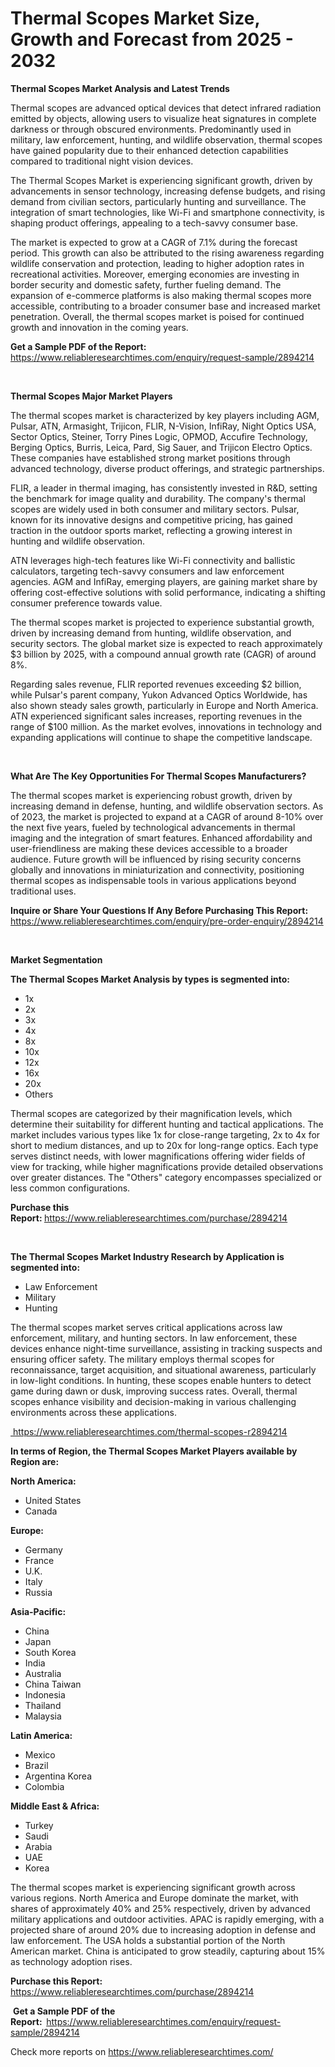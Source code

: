 <p><h1>Thermal Scopes Market Size, Growth and Forecast from 2025 - 2032</h1></p><p><strong>Thermal Scopes Market Analysis and Latest Trends</strong></p>
<p><p>Thermal scopes are advanced optical devices that detect infrared radiation emitted by objects, allowing users to visualize heat signatures in complete darkness or through obscured environments. Predominantly used in military, law enforcement, hunting, and wildlife observation, thermal scopes have gained popularity due to their enhanced detection capabilities compared to traditional night vision devices.</p><p>The Thermal Scopes Market is experiencing significant growth, driven by advancements in sensor technology, increasing defense budgets, and rising demand from civilian sectors, particularly hunting and surveillance. The integration of smart technologies, like Wi-Fi and smartphone connectivity, is shaping product offerings, appealing to a tech-savvy consumer base. </p><p>The market is expected to grow at a CAGR of 7.1% during the forecast period. This growth can also be attributed to the rising awareness regarding wildlife conservation and protection, leading to higher adoption rates in recreational activities. Moreover, emerging economies are investing in border security and domestic safety, further fueling demand. The expansion of e-commerce platforms is also making thermal scopes more accessible, contributing to a broader consumer base and increased market penetration. Overall, the thermal scopes market is poised for continued growth and innovation in the coming years.</p></p>
<p><strong>Get a Sample PDF of the Report:&nbsp;</strong> <a href="https://www.reliableresearchtimes.com/enquiry/request-sample/2894214?utm_campaign=3067&utm_medium=2&utm_source=Github&utm_content=ia&utm_term=15032025&utm_id=thermal-scopes">https://www.reliableresearchtimes.com/enquiry/request-sample/2894214</a></p>
<p>&nbsp;</p>
<p><strong>Thermal Scopes Major Market Players</strong></p>
<p><p>The thermal scopes market is characterized by key players including AGM, Pulsar, ATN, Armasight, Trijicon, FLIR, N-Vision, InfiRay, Night Optics USA, Sector Optics, Steiner, Torry Pines Logic, OPMOD, Accufire Technology, Berging Optics, Burris, Leica, Pard, Sig Sauer, and Trijicon Electro Optics. These companies have established strong market positions through advanced technology, diverse product offerings, and strategic partnerships.</p><p>FLIR, a leader in thermal imaging, has consistently invested in R&D, setting the benchmark for image quality and durability. The company's thermal scopes are widely used in both consumer and military sectors. Pulsar, known for its innovative designs and competitive pricing, has gained traction in the outdoor sports market, reflecting a growing interest in hunting and wildlife observation.</p><p>ATN leverages high-tech features like Wi-Fi connectivity and ballistic calculators, targeting tech-savvy consumers and law enforcement agencies. AGM and InfiRay, emerging players, are gaining market share by offering cost-effective solutions with solid performance, indicating a shifting consumer preference towards value.</p><p>The thermal scopes market is projected to experience substantial growth, driven by increasing demand from hunting, wildlife observation, and security sectors. The global market size is expected to reach approximately $3 billion by 2025, with a compound annual growth rate (CAGR) of around 8%.</p><p>Regarding sales revenue, FLIR reported revenues exceeding $2 billion, while Pulsar's parent company, Yukon Advanced Optics Worldwide, has also shown steady sales growth, particularly in Europe and North America. ATN experienced significant sales increases, reporting revenues in the range of $100 million. As the market evolves, innovations in technology and expanding applications will continue to shape the competitive landscape.</p></p>
<p>&nbsp;</p>
<p><strong>What Are The Key Opportunities For Thermal Scopes Manufacturers?</strong></p>
<p><p>The thermal scopes market is experiencing robust growth, driven by increasing demand in defense, hunting, and wildlife observation sectors. As of 2023, the market is projected to expand at a CAGR of around 8-10% over the next five years, fueled by technological advancements in thermal imaging and the integration of smart features. Enhanced affordability and user-friendliness are making these devices accessible to a broader audience. Future growth will be influenced by rising security concerns globally and innovations in miniaturization and connectivity, positioning thermal scopes as indispensable tools in various applications beyond traditional uses.</p></p>
<p><strong>Inquire or Share Your Questions If Any Before Purchasing This Report:</strong> <a href="https://www.reliableresearchtimes.com/enquiry/pre-order-enquiry/2894214?utm_campaign=3067&utm_medium=2&utm_source=Github&utm_content=ia&utm_term=15032025&utm_id=thermal-scopes">https://www.reliableresearchtimes.com/enquiry/pre-order-enquiry/2894214</a></p>
<p>&nbsp;</p>
<p><strong>Market Segmentation</strong></p>
<p><strong>The Thermal Scopes Market Analysis by types is segmented into:</strong></p>
<p><ul><li>1x</li><li>2x</li><li>3x</li><li>4x</li><li>8x</li><li>10x</li><li>12x</li><li>16x</li><li>20x</li><li>Others</li></ul></p>
<p><p>Thermal scopes are categorized by their magnification levels, which determine their suitability for different hunting and tactical applications. The market includes various types like 1x for close-range targeting, 2x to 4x for short to medium distances, and up to 20x for long-range optics. Each type serves distinct needs, with lower magnifications offering wider fields of view for tracking, while higher magnifications provide detailed observations over greater distances. The "Others" category encompasses specialized or less common configurations.</p></p>
<p><strong>Purchase this Report:&nbsp;</strong><a href="https://www.reliableresearchtimes.com/purchase/2894214?utm_campaign=3067&utm_medium=2&utm_source=Github&utm_content=ia&utm_term=15032025&utm_id=thermal-scopes">https://www.reliableresearchtimes.com/purchase/2894214</a></p>
<p>&nbsp;</p>
<p><strong>The Thermal Scopes Market Industry Research by Application is segmented into:</strong></p>
<p><ul><li>Law Enforcement</li><li>Military</li><li>Hunting</li></ul></p>
<p><p>The thermal scopes market serves critical applications across law enforcement, military, and hunting sectors. In law enforcement, these devices enhance night-time surveillance, assisting in tracking suspects and ensuring officer safety. The military employs thermal scopes for reconnaissance, target acquisition, and situational awareness, particularly in low-light conditions. In hunting, these scopes enable hunters to detect game during dawn or dusk, improving success rates. Overall, thermal scopes enhance visibility and decision-making in various challenging environments across these applications.</p></p>
<p><a href="https://www.reliableresearchtimes.com/thermal-scopes-r2894214?utm_campaign=3067&utm_medium=2&utm_source=Github&utm_content=ia&utm_term=15032025&utm_id=thermal-scopes">&nbsp;https://www.reliableresearchtimes.com/thermal-scopes-r2894214</a></p>
<p><strong>In terms of Region, the Thermal Scopes Market Players available by Region are:</strong></p>
<p>
    <p> <strong> North America: </strong>
        <ul>
            <li>United States</li>
            <li>Canada</li>
        </ul>
        </p> 
    <p> <strong> Europe: </strong>
        <ul>
            <li>Germany</li>
            <li>France</li>
            <li>U.K.</li>
            <li>Italy</li>
            <li>Russia</li>
        </ul>
        </p> 
    <p> <strong> Asia-Pacific: </strong>
        <ul>
            <li>China</li>
            <li>Japan</li>
            <li>South Korea</li>
            <li>India</li>
            <li>Australia</li>
            <li>China Taiwan</li>
            <li>Indonesia</li>
            <li>Thailand</li>
            <li>Malaysia</li>
        </ul>
        </p> 
    <p> <strong> Latin America: </strong>
        <ul>
            <li>Mexico</li>
            <li>Brazil</li>
            <li>Argentina Korea</li>
            <li>Colombia</li>
        </ul>
        </p> 
    <p> <strong> Middle East & Africa: </strong>
        <ul>
            <li>Turkey</li>
            <li>Saudi</li>
            <li>Arabia</li>
            <li>UAE</li>
            <li>Korea</li>
        </ul>
    </p>
    </p>
<p><p>The thermal scopes market is experiencing significant growth across various regions. North America and Europe dominate the market, with shares of approximately 40% and 25% respectively, driven by advanced military applications and outdoor activities. APAC is rapidly emerging, with a projected share of around 20% due to increasing adoption in defense and law enforcement. The USA holds a substantial portion of the North American market. China is anticipated to grow steadily, capturing about 15% as technology adoption rises.</p></p>
<p><strong>Purchase this Report: </strong><a href="https://www.reliableresearchtimes.com/purchase/2894214?utm_campaign=3067&utm_medium=2&utm_source=Github&utm_content=ia&utm_term=15032025&utm_id=thermal-scopes">https://www.reliableresearchtimes.com/purchase/2894214</a></p>
<p>&nbsp;<strong>Get a Sample PDF of the Report:&nbsp;&nbsp;</strong><a href="https://www.reliableresearchtimes.com/enquiry/request-sample/2894214?utm_campaign=3067&utm_medium=2&utm_source=Github&utm_content=ia&utm_term=15032025&utm_id=thermal-scopes">https://www.reliableresearchtimes.com/enquiry/request-sample/2894214</a></p>
<p><strong></strong></p>
<p>Check more reports on <a href="https://www.reliableresearchtimes.com/?utm_campaign=3067&utm_medium=2&utm_source=Github&utm_content=ia&utm_term=15032025&utm_id=thermal-scopes">https://www.reliableresearchtimes.com/</a></p>